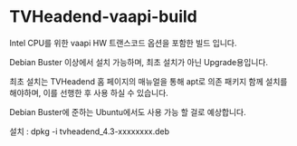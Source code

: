 # TVHeadend-vaapi-build
Intel CPU를 위한 vaapi HW 트랜스코드 옵션을 포함한 빌드 입니다.

Debian Buster 이상에서 설치 가능하며, 최초 설치가 아닌 Upgrade용입니다.

최초 설치는 TVHeadend 홈 페이지의 매뉴얼을 통해 apt로 의존 패키지 함께 설치를 해야하며, 이를 선행한 후 사용 하실 수 있습니다.

Debian Buster에 준하는 Ubuntu에서도 사용 가능 할 걸로 예상합니다.

설치 : dpkg -i tvheadend_4.3-xxxxxxxx.deb
